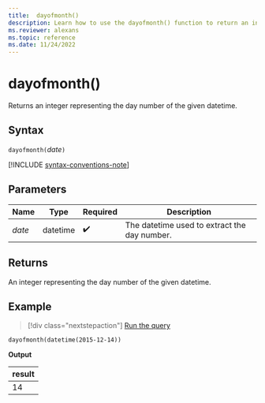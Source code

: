 ```yaml
---
title:  dayofmonth()
description: Learn how to use the dayofmonth() function to return an integer representing the day of the month.
ms.reviewer: alexans
ms.topic: reference
ms.date: 11/24/2022
---
```

# dayofmonth()

Returns an integer representing the day number of the given datetime.

## Syntax

`dayofmonth(`*date*`)`

[!INCLUDE [syntax-conventions-note](../../includes/syntax-conventions-note.md)]

## Parameters

| Name | Type | Required | Description |
|--|--|--|--|
| *date* | datetime |  :heavy_check_mark: | The datetime used to extract the day number.|

## Returns

An integer representing the day number of the given datetime.

## Example

> [!div class="nextstepaction"]
> <a href="https://dataexplorer.azure.com/clusters/kvc9rf7q4d68qcw5sk2d6f.northeurope/databases/MyDatabase?query=H4sIAAAAAAAAAysoyswrUUhJrMxPy83PK8nQSEksSS3JzE3VMDIwNNU1NNI1NNHUBAAj3TtIJgAAAA==" target="_blank">Run the query</a>

```kusto
dayofmonth(datetime(2015-12-14))
```

**Output**

|result|
|--|
|14|
